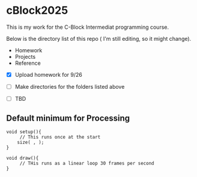 # cBlock2025

This is my work for the C-Block Intermediat programming course.

Below is the directory list of this repo ( I'm still editing, so it might change).

- Homework
- Projects
- Reference



- [x] Upload homework for 9/26
- [ ] Make directories for the folders listed above
- [ ] TBD



## Default minimum for Processing
```
void setup(){
     // This runs once at the start
    size( , );
}

void draw(){
     // THis runs as a linear loop 30 frames per second
}

```




